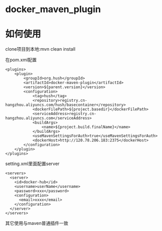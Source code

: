# docker_maven_plugin
# 如何使用

clone项目到本地:mvn clean install

在pom.xml配置
	
	<plugins>
		<plugin>
			<groupId>org.hush</groupId>
			<artifactId>docker-maven-plugin</artifactId>
			<version>${parent.version}</version>
			<configuration>
				<tag>hush</tag>
				<repository>registry.cn-hangzhou.aliyuncs.com/hush/basecontainer</repository>
				<dockerFilePath>${project.basedir}</dockerFilePath>
				<serviceAddress>registry.cn-hangzhou.aliyuncs.com</serviceAddress>
				<buildArgs>
					<name>${project.build.finalName}</name>
				</buildArgs>
				<useMavenSettingsForAuth>true</useMavenSettingsForAuth>
				<dockerHost>http://120.78.206.183:2375</dockerHost>
			</configuration>
		</plugin>
	</plugins>

setting.xml里面配置server

	<servers>
	  <server>
		<id>docker-hub</id>
		<username>userName</username>
		<password>xxx</password>
		<configuration>
		  <email>xxxx</email>
		</configuration>
	  </server>
	</servers>

其它使用与maven普通插件一致
